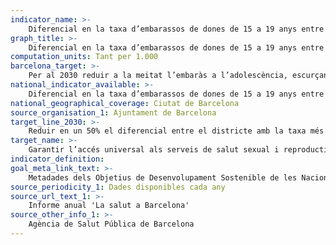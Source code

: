 ```yaml
---
indicator_name: >-
    Diferencial en la taxa d’embarassos de dones de 15 a 19 anys entre el districte amb la taxa més elevada i aquell amb la taxa més reduïda
graph_title: >-
    Diferencial en la taxa d’embarassos de dones de 15 a 19 anys entre el districte amb la taxa més elevada i aquell amb la taxa més reduïda
computation_units: Tant per 1.000
barcelona_target: >-
    Per al 2030 reduir a la meitat l’embaràs a l’adolescència, escurçant també les diferències entre districtes 
national_indicator_available: >-
    Diferencial en la taxa d’embarassos de dones de 15 a 19 anys entre el districte amb la taxa més elevada i aquell amb la taxa més reduïda
national_geographical_coverage: Ciutat de Barcelona
source_organisation_1: Ajuntament de Barcelona
target_line_2030: >-
    Reduir en un 50% el diferencial entre el districte amb la taxa més elevada i aquell amb la taxa més reduïda: 10,65 punts
target_name: >-
    Garantir l’accés universal als serveis de salut sexual i reproductiva, inclosos els de planificació familiar, informació i educació, així com la integració de la salut reproductiva a les estratègies i els programes nacionals
indicator_definition:
goal_meta_link_text: >-
    Metadades dels Objetius de Desenvolupament Sostenible de les Nacions Unides (pdf 894kB)
source_periodicity_1: Dades disponibles cada any
source_url_text_1: >- 
    Informe anual 'La salut a Barcelona'  
source_other_info_1: >-
    Agència de Salut Pública de Barcelona
---
```

